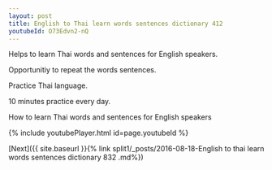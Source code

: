 ```yaml
---
layout: post
title: English to Thai learn words sentences dictionary 412 
youtubeId: O73Edvn2-nQ
---
```

 
 
Helps to learn Thai words and sentences for English speakers.

Opportunitiy to repeat the words sentences. 

Practice Thai language. 
 
10 minutes practice every day. 
 
How to learn Thai words and sentences for English speakers 
 
{% include youtubePlayer.html id=page.youtubeId %}
 
 
[Next]({{ site.baseurl }}{% link  split1/_posts/2016-08-18-English to thai learn words sentences dictionary 832 .md%})
 
